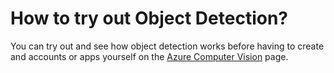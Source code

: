 # How to try out Object Detection?

You can try out and see how object detection works before having to create and accounts or apps yourself on the [Azure Computer Vision](https://azure.microsoft.com/services/cognitive-services/computer-vision/?WT.mc_id=aiml-8438-ayyonet#features) page. 

